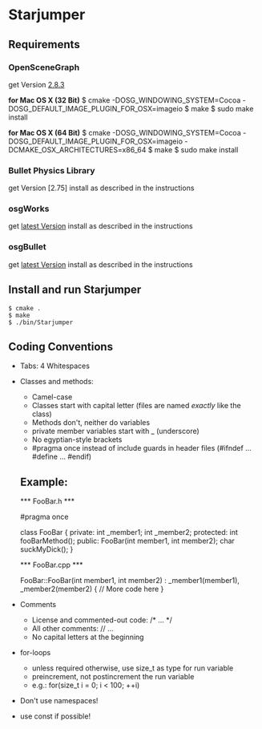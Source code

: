 # Starjumper

## Requirements

### OpenSceneGraph
get Version [2.8.3](http://www.openscenegraph.org/projects/osg/wiki/Downloads)

**for Mac OS X (32 Bit)**
	$ cmake -DOSG_WINDOWING_SYSTEM=Cocoa -DOSG_DEFAULT_IMAGE_PLUGIN_FOR_OSX=imageio
	$ make
	$ sudo make install

**for Mac OS X (64 Bit)**
	$ cmake -DOSG_WINDOWING_SYSTEM=Cocoa -DOSG_DEFAULT_IMAGE_PLUGIN_FOR_OSX=imageio -DCMAKE_OSX_ARCHITECTURES=x86_64
	$ make
	$ sudo make install

### Bullet Physics Library
get Version [2.75]
install as described in the instructions	

### osgWorks
get [latest Version](http://code.google.com/p/osgworks/)
install as described in the instructions	
	
### osgBullet
get [latest Version](http://code.google.com/p/osgbullet/)
install as described in the instructions	

## Install and run Starjumper
	$ cmake .
	$ make
	$ ./bin/Starjumper

## Coding Conventions

- Tabs: 4 Whitespaces

- Classes and methods:
	- Camel-case
	- Classes start with capital letter (files are named _exactly_ like the class)
	- Methods don't, neither do variables
	- private member variables start with _ (underscore)
	- No egyptian-style brackets
	- #pragma once instead of include guards in header files (#ifndef ... #define ... #endif)
	
	Example:
	--------

	*** FooBar.h ***

	#pragma once

	class FooBar
	{
	private:
		int _member1;
		int _member2;
	protected:
		int fooBarMethod();
	public:
		FooBar(int member1, int member2);
		char suckMyDick();
	}
	
	
	*** FooBar.cpp ***
	
	FooBar::FooBar(int member1, int member2) :
		_member1(member1),
		_member2(member2)
	{
		// More code here
	}
	
- Comments
	- License and commented-out code: /* ... */
	- All other comments:             // ...
	- No capital letters at the beginning

- for-loops
	- unless required otherwise, use size_t as type for run variable
	- preincrement, not postincrement the run variable
	- e.g.: for(size_t i = 0; i < 100; ++i)
	
- Don't use namespaces!
- use const if possible!